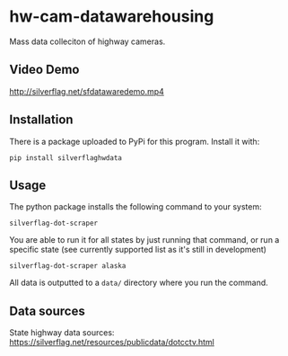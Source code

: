 # hw-cam-datawarehousing
Mass data colleciton of highway cameras.

## Video Demo
http://silverflag.net/sfdatawaredemo.mp4

## Installation
There is a package uploaded to PyPi for this program. Install it with:
```
pip install silverflaghwdata
```

## Usage
The python package installs the following command to your system:
```
silverflag-dot-scraper
```
You are able to run it for all states by just running that command, or run a specific state (see currently supported list as it's still in development)
```
silverflag-dot-scraper alaska
```
All data is outputted to a `data/` directory where you run the command.

## Data sources
State highway data sources: https://silverflag.net/resources/publicdata/dotcctv.html
